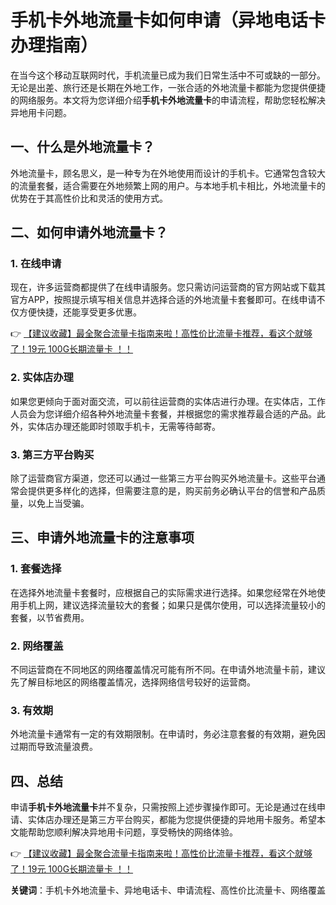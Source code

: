 # 手机卡外地流量卡如何申请（异地电话卡办理指南）

在当今这个移动互联网时代，手机流量已成为我们日常生活中不可或缺的一部分。无论是出差、旅行还是长期在外地工作，一张合适的外地流量卡都能为您提供便捷的网络服务。本文将为您详细介绍**手机卡外地流量卡**的申请流程，帮助您轻松解决异地用卡问题。

## 一、什么是外地流量卡？

外地流量卡，顾名思义，是一种专为在外地使用而设计的手机卡。它通常包含较大的流量套餐，适合需要在外地频繁上网的用户。与本地手机卡相比，外地流量卡的优势在于其高性价比和灵活的使用方式。

## 二、如何申请外地流量卡？

### 1. 在线申请
现在，许多运营商都提供了在线申请服务。您只需访问运营商的官方网站或下载其官方APP，按照提示填写相关信息并选择合适的外地流量卡套餐即可。在线申请不仅方便快捷，还能享受更多优惠。

👉 [【建议收藏】最全聚合流量卡指南来啦！高性价比流量卡推荐，看这个就够了！19元 100G长期流量卡 ！！](https://bit.ly/Liuliangka)

### 2. 实体店办理
如果您更倾向于面对面交流，可以前往运营商的实体店进行办理。在实体店，工作人员会为您详细介绍各种外地流量卡套餐，并根据您的需求推荐最合适的产品。此外，实体店办理还能即时领取手机卡，无需等待邮寄。

### 3. 第三方平台购买
除了运营商官方渠道，您还可以通过一些第三方平台购买外地流量卡。这些平台通常会提供更多样化的选择，但需要注意的是，购买前务必确认平台的信誉和产品质量，以免上当受骗。

## 三、申请外地流量卡的注意事项

### 1. 套餐选择
在选择外地流量卡套餐时，应根据自己的实际需求进行选择。如果您经常在外地使用手机上网，建议选择流量较大的套餐；如果只是偶尔使用，可以选择流量较小的套餐，以节省费用。

### 2. 网络覆盖
不同运营商在不同地区的网络覆盖情况可能有所不同。在申请外地流量卡前，建议先了解目标地区的网络覆盖情况，选择网络信号较好的运营商。

### 3. 有效期
外地流量卡通常有一定的有效期限制。在申请时，务必注意套餐的有效期，避免因过期而导致流量浪费。

## 四、总结

申请**手机卡外地流量卡**并不复杂，只需按照上述步骤操作即可。无论是通过在线申请、实体店办理还是第三方平台购买，都能为您提供便捷的异地用卡服务。希望本文能帮助您顺利解决异地用卡问题，享受畅快的网络体验。

👉 [【建议收藏】最全聚合流量卡指南来啦！高性价比流量卡推荐，看这个就够了！19元 100G长期流量卡 ！！](https://bit.ly/Liuliangka)

**关键词**：手机卡外地流量卡、异地电话卡、申请流程、高性价比流量卡、网络覆盖